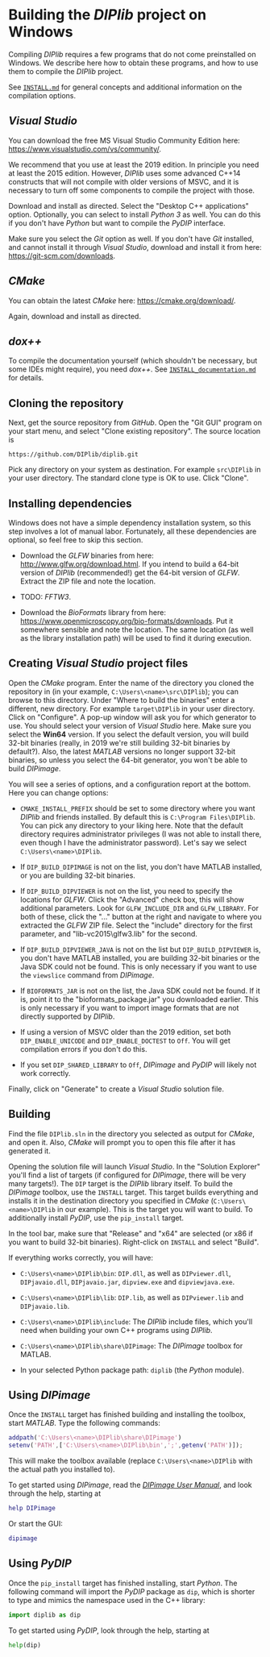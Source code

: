 # Building the *DIPlib* project on Windows

Compiling *DIPlib* requires a few programs that do not come preinstalled on Windows.
We describe here how to obtain these programs, and how to use them to compile the
*DIPlib* project.

See [`INSTALL.md`](INSTALL.md) for general concepts and additional information
on the compilation options.

## *Visual Studio*

You can download the free MS Visual Studio Community Edition here:
https://www.visualstudio.com/vs/community/.

We recommend that you use at least the 2019 edition. In principle you need
at least the 2015 edition. However, *DIPlib* uses some advanced C++14 constructs
that will not compile with older versions of MSVC, and it is necessary to turn
off some components to compile the project with those.

Download and install as directed. Select the "Desktop C++ applications" option.
Optionally, you can select to install *Python 3* as well. You can do this if you
don't have *Python* but want to compile the *PyDIP* interface.

Make sure you select the *Git* option as well. If you don't have *Git* installed,
and cannot install it through *Visual Studio*, download and install it from here:
https://git-scm.com/downloads.

## *CMake*

You can obtain the latest *CMake* here: https://cmake.org/download/.

Again, download and install as directed.

## *dox++*

To compile the documentation yourself (which shouldn't be necessary, but some IDEs
might require), you need *dox++*. See [`INSTALL_documentation.md`](INSTALL_documentation.md) for details.

## Cloning the repository

Next, get the source repository from *GitHub*. Open the "Git GUI" program on your
start menu, and select "Clone existing repository". The source location is

    https://github.com/DIPlib/diplib.git

Pick any directory on your system as destination. For example `src\DIPlib` in
your user directory. The standard clone type is OK to use. Click "Clone".

## Installing dependencies

Windows does not have a simple dependency installation system, so this step
involves a lot of manual labor. Fortunately, all these dependencies are optional,
so feel free to skip this section.

- Download the *GLFW* binaries from here: http://www.glfw.org/download.html.
If you intend to build a 64-bit version of *DIPlib* (recommended!) get the 64-bit
version of *GLFW*. Extract the ZIP file and note the location.

- TODO: *FFTW3*.

- Download the *BioFormats* library from here: https://www.openmicroscopy.org/bio-formats/downloads.
Put it somewhere sensible and note the location. The same location (as well as the
library installation path) will be used to find it during execution.

## Creating *Visual Studio* project files

Open the *CMake* program. Enter the name of the directory you cloned the repository
in (in your example, `C:\Users\<name>\src\DIPlib`); you can browse to this directory.
Under "Where to build the binaries" enter a different, new directory. For example
`target\DIPlib` in your user directory. Click on "Configure". A pop-up window will
ask you for which generator to use. You should select your version of *Visual Studio*
here. Make sure you select the **Win64** version. If you select the default version,
you will build 32-bit binaries (really, in 2019 we're still building 32-bit binaries
by default?). Also, the latest *MATLAB* versions no longer support 32-bit binaries,
so unless you select the 64-bit generator, you won't be able to build *DIPimage*.

You will see a series of options, and a configuration report at the bottom. Here you
can change options:

- `CMAKE_INSTALL_PREFIX` should be set to some directory where you want *DIPlib* and
friends installed. By default this is `C:\Program Files\DIPlib`. You can pick any
directory to your liking here. Note that the default directory requires administrator
privileges (I was not able to install there, even though I have the administrator
password). Let's say we select `C:\Users\<name>\DIPlib`.

- If `DIP_BUILD_DIPIMAGE` is not on the list, you don't have MATLAB installed, or you are
building 32-bit binaries.

- If `DIP_BUILD_DIPVIEWER` is not on the list, you need to specify the locations for
*GLFW*. Click the "Advanced" check box, this will show additional parameters.
Look for `GLFW_INCLUDE_DIR` and `GLFW_LIBRARY`. For both of these, click the "..." button
at the right and navigate to where you extracted the *GLFW* ZIP file. Select the "include"
directory for the first parameter, and "lib-vc2015\glfw3.lib" for the second.

- If `DIP_BUILD_DIPVIEWER_JAVA` is not on the list but `DIP_BUILD_DIPVIEWER` is, you
don't have MATLAB installed, you are building 32-bit binaries or the Java SDK could not
be found. This is only necessary if you want to use the `viewslice` command from *DIPimage*.

- If `BIOFORMATS_JAR` is not on the list, the Java SDK could not be found. If it is,
point it to the "bioformats_package.jar" you downloaded earlier. This is only necessary if
you want to import image formats that are not directly supported by *DIPlib*.

- If using a version of MSVC older than the 2019 edition, set both `DIP_ENABLE_UNICODE`
and `DIP_ENABLE_DOCTEST` to `Off`. You will get compilation errors if you don't do this.

- If you set `DIP_SHARED_LIBRARY` to `Off`, *DIPimage* and *PyDIP* will likely not work
correctly.

Finally, click on "Generate" to create a *Visual Studio* solution file.

## Building

Find the file `DIPlib.sln` in the directory you selected as output for *CMake*, and
open it. Also, *CMake* will prompt you to open this file after it has generated it.

Opening the solution file will launch *Visual Studio*. In the "Solution Explorer" you'll
find a list of targets (if configured for *DIPimage*, there will be very many targets!).
The `DIP` target is the *DIPlib* library itself. To build the *DIPimage* toolbox, use
the `INSTALL` target. This target builds everything
and installs it in the destination directory you specified in *CMake*
(`C:\Users\<name>\DIPlib` in our example). This is the target you will want to build.
To additionally install *PyDIP*, use the `pip_install` target.

In the tool bar, make sure that "Release" and "x64" are selected (or x86 if you want to
build 32-bit binaries). Right-click on `INSTALL` and select "Build".

If everything works correctly, you will have:

- `C:\Users\<name>\DIPlib\bin`: `DIP.dll`, as well as `DIPviewer.dll`,
`DIPjavaio.dll`, `DIPjavaio.jar`, `dipview.exe` and `dipviewjava.exe`.

- `C:\Users\<name>\DIPlib\lib`: `DIP.lib`, as well as `DIPviewer.lib` and `DIPjavaio.lib`. 

- `C:\Users\<name>\DIPlib\include`: The *DIPlib* include files, which you'll need when
building your own C++ programs using *DIPlib*.

- `C:\Users\<name>\DIPlib\share\DIPimage`: The *DIPimage* toolbox for MATLAB.

- In your selected Python package path: `diplib` (the *Python* module).


## Using *DIPimage*

Once the `INSTALL` target has finished building and installing the toolbox, start
*MATLAB*. Type the following commands:
```matlab
addpath('C:\Users\<name>\DIPlib\share\DIPimage')
setenv('PATH',['C:\Users\<name>\DIPlib\bin',';',getenv('PATH')]);
```
This will make the toolbox available (replace `C:\Users\<name>\DIPlib` with the
actual path you installed to).

To get started using *DIPimage*, read the
[*DIPimage User Manual*](https://diplib.org/diplib-docs/dipimage_user_manual.html),
and look through the help, starting at
```matlab
help DIPimage
```
Or start the GUI:
```matlab
dipimage
```

## Using *PyDIP*

Once the `pip_install` target has finished installing, start *Python*.
The following command will import the *PyDIP* package as `dip`, which is shorter to
type and mimics the namespace used in the C++ library:
```python
import diplib as dip
```

To get started using *PyDIP*, look through the help, starting at
```python
help(dip)
```
